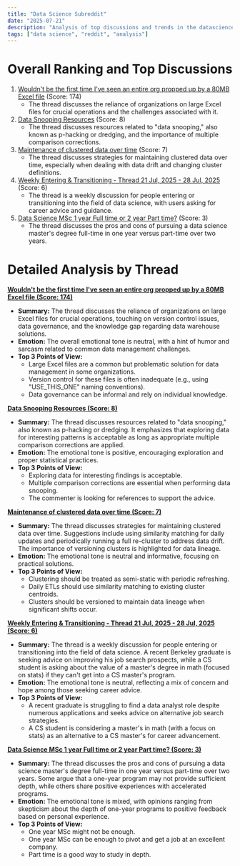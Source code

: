 ```yaml
---
title: "Data Science Subreddit"
date: "2025-07-21"
description: "Analysis of top discussions and trends in the datascience subreddit"
tags: ["data science", "reddit", "analysis"]
---
```


# Overall Ranking and Top Discussions
1.  [Wouldn't be the first time I've seen an entire org propped up by a 80MB Excel file](https://i.redd.it/19xz40qp79ef1.png) (Score: 174)
    *   The thread discusses the reliance of organizations on large Excel files for crucial operations and the challenges associated with it.
2.  [Data Snooping Resources](https://www.reddit.com/r/datascience/comments/1m5i5dj/data_snooping_resources/) (Score: 8)
    *   The thread discusses resources related to "data snooping," also known as p-hacking or dredging, and the importance of multiple comparison corrections.
3.  [Maintenance of clustered data over time](https://www.reddit.com/r/datascience/comments/1m5m5pn/maintenance_of_clustered_data_over_time/) (Score: 7)
    *   The thread discusses strategies for maintaining clustered data over time, especially when dealing with data drift and changing cluster definitions.
4.  [Weekly Entering & Transitioning - Thread 21 Jul, 2025 - 28 Jul, 2025](https://www.reddit.com/r/datascience/comments/1m58yyn/weekly_entering_transitioning_thread_21_jul_2025/) (Score: 6)
    *   The thread is a weekly discussion for people entering or transitioning into the field of data science, with users asking for career advice and guidance.
5.  [Data Science MSc 1 year Full time or 2 year Part time?](https://www.reddit.com/r/datascience/comments/1m5odiz/data_science_msc_1_year_full_time_or_2_year_part/) (Score: 3)
    *   The thread discusses the pros and cons of pursuing a data science master's degree full-time in one year versus part-time over two years.

# Detailed Analysis by Thread
**[Wouldn't be the first time I've seen an entire org propped up by a 80MB Excel file (Score: 174)](https://i.redd.it/19xz40qp79ef1.png)**
*   **Summary:**  The thread discusses the reliance of organizations on large Excel files for crucial operations, touching on version control issues, data governance, and the knowledge gap regarding data warehouse solutions.
*   **Emotion:** The overall emotional tone is neutral, with a hint of humor and sarcasm related to common data management challenges.
*   **Top 3 Points of View:**
    *   Large Excel files are a common but problematic solution for data management in some organizations.
    *   Version control for these files is often inadequate (e.g., using "USE_THIS_ONE" naming conventions).
    *   Data governance can be informal and rely on individual knowledge.

**[Data Snooping Resources (Score: 8)](https://www.reddit.com/r/datascience/comments/1m5i5dj/data_snooping_resources/)**
*   **Summary:** The thread discusses resources related to "data snooping," also known as p-hacking or dredging. It emphasizes that exploring data for interesting patterns is acceptable as long as appropriate multiple comparison corrections are applied.
*   **Emotion:** The emotional tone is positive, encouraging exploration and proper statistical practices.
*   **Top 3 Points of View:**
    *   Exploring data for interesting findings is acceptable.
    *   Multiple comparison corrections are essential when performing data snooping.
    *   The commenter is looking for references to support the advice.

**[Maintenance of clustered data over time (Score: 7)](https://www.reddit.com/r/datascience/comments/1m5m5pn/maintenance_of_clustered_data_over_time/)**
*   **Summary:** The thread discusses strategies for maintaining clustered data over time. Suggestions include using similarity matching for daily updates and periodically running a full re-cluster to address data drift. The importance of versioning clusters is highlighted for data lineage.
*   **Emotion:** The emotional tone is neutral and informative, focusing on practical solutions.
*   **Top 3 Points of View:**
    *   Clustering should be treated as semi-static with periodic refreshing.
    *   Daily ETLs should use similarity matching to existing cluster centroids.
    *   Clusters should be versioned to maintain data lineage when significant shifts occur.

**[Weekly Entering & Transitioning - Thread 21 Jul, 2025 - 28 Jul, 2025 (Score: 6)](https://www.reddit.com/r/datascience/comments/1m58yyn/weekly_entering_transitioning_thread_21_jul_2025/)**
*   **Summary:** The thread is a weekly discussion for people entering or transitioning into the field of data science. A recent Berkeley graduate is seeking advice on improving his job search prospects, while a CS student is asking about the value of a master's degree in math (focused on stats) if they can't get into a CS master's program.
*   **Emotion:** The emotional tone is neutral, reflecting a mix of concern and hope among those seeking career advice.
*   **Top 3 Points of View:**
    *   A recent graduate is struggling to find a data analyst role despite numerous applications and seeks advice on alternative job search strategies.
    *   A CS student is considering a master's in math (with a focus on stats) as an alternative to a CS master's for career advancement.

**[Data Science MSc 1 year Full time or 2 year Part time? (Score: 3)](https://www.reddit.com/r/datascience/comments/1m5odiz/data_science_msc_1_year_full_time_or_2_year_part/)**
*   **Summary:** The thread discusses the pros and cons of pursuing a data science master's degree full-time in one year versus part-time over two years. Some argue that a one-year program may not provide sufficient depth, while others share positive experiences with accelerated programs.
*   **Emotion:** The emotional tone is mixed, with opinions ranging from skepticism about the depth of one-year programs to positive feedback based on personal experience.
*   **Top 3 Points of View:**
    *   One year MSc might not be enough.
    *   One year MSc can be enough to pivot and get a job at an excellent company.
    *   Part time is a good way to study in depth.
